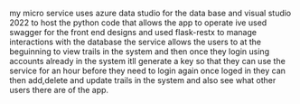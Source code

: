 my micro service uses azure data studio for the data base and visual studio 2022 to host the python code that allows the app to operate ive used swagger for the front end designs and used flask-restx to manage interactions with the database
the service allows the users to at the beguinning to view trails in the system and then once they login using accounts already in the system itll generate a key so that they can use the service for an hour before they need to login again
once loged in they can then add,delete and update trails in the system and also see what other users there are of the app.
